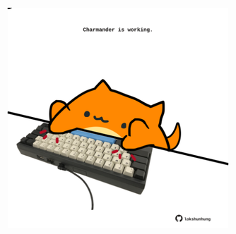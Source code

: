 <!-- built at 27/01/2022, 24:01:07 UTC -->
<p align="center">
  <img width="500" height="500" src="./ReadmeImage.svg">
</p>
